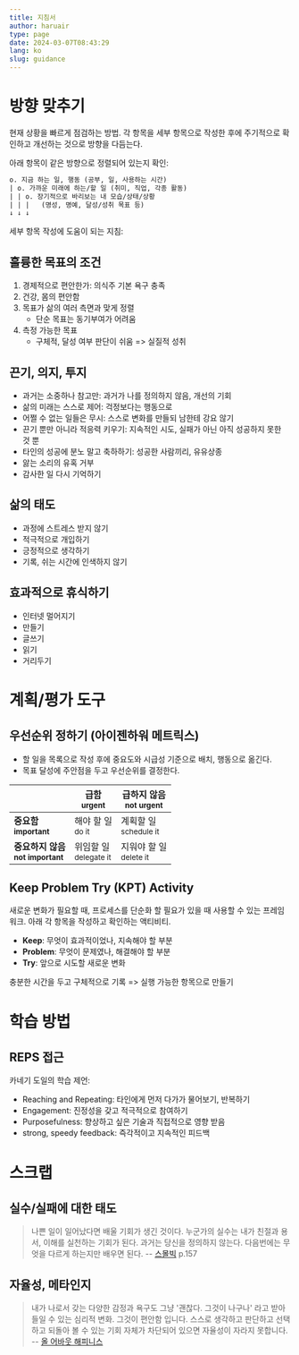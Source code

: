 ```yaml
---
title: 지침서
author: haruair
type: page
date: 2024-03-07T08:43:29
lang: ko
slug: guidance
---
```


# 방향 맞추기

현재 상황을 빠르게 점검하는 방법. 각 항목을 세부 항목으로 작성한 후에 주기적으로
확인하고 개선하는 것으로 방향을 다듬는다.

아래 항목이 같은 방향으로 정렬되어 있는지 확인:

```txt
o. 지금 하는 일, 행동 (공부, 일, 사용하는 시간)
| o. 가까운 미래에 하는/할 일 (취미, 직업, 각종 활동)
| | o. 장기적으로 바리보는 내 모습/상태/상황
| | |   (명성, 명예, 달성/성취 목표 등)
↓ ↓ ↓
```

세부 항목 작성에 도움이 되는 지침:

## 훌륭한 목표의 조건

1. 경제적으로 편안한가: 의식주 기본 욕구 충족
2. 건강, 몸의 편안함
3. 목표가 삶의 여러 측면과 맞게 정렬
    - 단순 목표는 동기부여가 어려움
4. 측정 가능한 목표
    - 구체적, 달성 여부 판단이 쉬움 => 실질적 성취

## 끈기, 의지, 투지

- 과거는 소중하나 참고만: 과거가 나를 정의하지 않음, 개선의 기회
- 삶의 미래는 스스로 제어: 걱정보다는 행동으로
- 어쩔 수 없는 일들은 무시: 스스로 변화를 만들되 남한테 강요 않기
- 끈기 뿐만 아니라 적응력 키우기: 지속적인 시도, 실패가 아닌 아직 성공하지 못한
  것 뿐
- 타인의 성공에 분노 말고 축하하기: 성공한 사람끼리, 유유상종
- 앓는 소리의 유혹 거부
- 감사한 일 다시 기억하기

## 삶의 태도

- 과정에 스트레스 받지 않기
- 적극적으로 개입하기
- 긍정적으로 생각하기
- 기록, 쉬는 시간에 인색하지 않기

## 효과적으로 휴식하기

- 인터넷 멀어지기
- 만들기
- 글쓰기
- 읽기
- 거리두기

# 계획/평가 도구

## 우선순위 정하기 (아이젠하워 메트릭스)

- 할 일을 목록으로 작성 후에 중요도와 시급성 기준으로 배치, 행동으로 옮긴다.
- 목표 달성에 주안점을 두고 우선순위를 결정한다.

| | 급함 <br><small>urgent</small> | 급하지 않음 <br><small>not urgent</small> |
|-|-|-|
| <strong>중요함 <br><small>important</small></strong> | 해야 할 일 <br><small>do it</small> | 계획할 일 <br><small>schedule it</small> |
| <strong>중요하지 않음 <br><small>not important</small></strong> | 위임할 일 <br><small>delegate it</small> | 지워야 할 일 <br><small>delete it</small> |

## Keep Problem Try (KPT) Activity

새로운 변화가 필요할 때, 프로세스를 단순화 할 필요가 있을 때 사용할 수 있는
프레임워크. 아래 각 항목을 작성하고 확인하는 액티비티.

- **Keep**: 무엇이 효과적이었나, 지속해야 할 부분
- **Problem**: 무엇이 문제였나, 해결해야 할 부분
- **Try**: 앞으로 시도할 새로운 변화

충분한 시간을 두고 구체적으로 기록 => 실행 가능한 항목으로 만들기

# 학습 방법

## REPS 접근

카네기 도일의 학습 제언:

- Reaching and Repeating: 타인에게 먼저 다가가 물어보기, 반복하기
- Engagement: 진정성을 갖고 적극적으로 참여하기
- Purposefulness: 향상하고 싶은 기술과 직접적으로 영향 받음
- strong, speedy feedback: 즉각적이고 지속적인 피드백

# 스크랩

## 실수/실패에 대한 태도

> 나쁜 일이 일어났다면 배울 기회가 생긴 것이다. 누군가의 실수는 내가 친절과
> 용서, 이해를 실천하는 기회가 된다. 과거는 당신을 정의하지 않는다. 다음번에는
> 무엇을 다르게 하는지만 배우면 된다. --
> [스몰빅](https://www.aladin.co.kr/shop/wproduct.aspx?ItemId=192541963) p.157

## 자율성, 메타인지

> 내가 나로서 갖는 다양한 감정과 욕구도 그냥 '괜찮다. 그것이 나구나' 라고
> 받아들일 수 있는 심리적 변화. 그것이 편안함 입니다. 스스로 생각하고 판단하고
> 선택하고 되돌아 볼 수 있는 기회 자체가 차단되어 있으면 자율성이 자라지
> 못합니다. -- [올 어바웃
> 해피니스](https://www.aladin.co.kr/shop/wproduct.aspx?ItemId=205642379)

